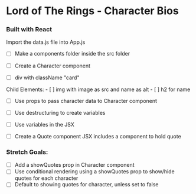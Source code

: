 # Lord of The Rings - Character Bios
### Built with React

 Import the data.js file into App.js

- [ ] Make a components folder inside the src folder

- [ ] Create a Character component 
- [ ] div with className "card"

Child Elements:
    - [ ] img with image as src and name as alt
    - [ ] h2 for name

- [ ] Use props to pass character data to Character component 
- [ ] Use destructuring to create variables 
- [ ] Use variables in the JSX

- [ ] Create a Quote component JSX includes a component to hold quote

### Stretch Goals: 
- [ ] Add a showQuotes prop in Character component 
- [ ] Use conditional rendering using a showQuotes prop to show/hide quotes for each character
- [ ] Default to showing quotes for character, unless set to false
